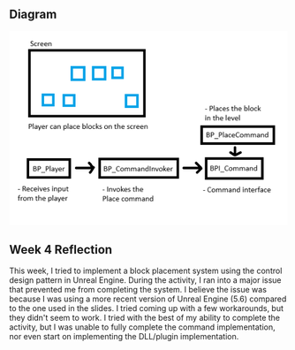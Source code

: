 ## Diagram
![](diagram.png)

## Week 4 Reflection

This week, I tried to implement a block placement system using the control design pattern in Unreal Engine. During the activity, I ran into a major issue that prevented me from completing the system. I believe the issue was because I was using a more recent version of Unreal Engine (5.6) compared to the one used in the slides. I tried coming up with a few workarounds, but they didn't seem to work. I tried with the best of my ability to complete the activity, but I was unable to fully complete the command implementation, nor even start on implementing the DLL/plugin implementation.